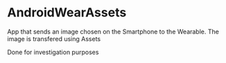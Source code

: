 # AndroidWearAssets

App that sends an image chosen on the Smartphone to the Wearable.
The image is transfered using Assets

Done for investigation purposes
